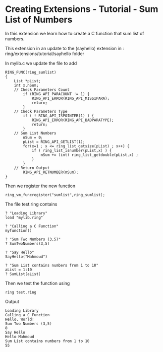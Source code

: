 Creating Extensions - Tutorial - Sum List of Numbers
====================================================

In this extension we learn how to create a C function that sum list of numbers.

This extension in an update to the (sayhello) extension in : ring/extensions/tutorial/sayhello folder

In mylib.c we update the file to add 

	RING_FUNC(ring_sumlist)
	{
		List *pList;
		int x,nSum;
		// Check Parameters Count
			if (RING_API_PARACOUNT != 1) {
				RING_API_ERROR(RING_API_MISS1PARA);
				return;
			}
		// Check Parameters Type
			if ( ! RING_API_ISPOINTER(1) ) {
				RING_API_ERROR(RING_API_BADPARATYPE);
				return;
			}
		// Sum List Numbers 
			nSum = 0;
			pList = RING_API_GETLIST(1);
			for(x=1 ; x <= ring_list_getsize(pList) ; x++) {
				if ( ring_list_isnumber(pList,x) ) {
					nSum += (int) ring_list_getdouble(pList,x) ;
				}
			}
		// Return Output 
			RING_API_RETNUMBER(nSum);
	}


Then we register the new function

	ring_vm_funcregister("sumlist",ring_sumlist);

The file test.ring contains

	? "Loading Library"
	load "mylib.ring"

	? "Calling a C Function"
	myfunction()

	? "Sum Two Numbers (3,5)"
	? SumTwoNumbers(3,5)

	? "Say Hello"
	SayHello("Mahmoud")

	? "Sum List contains numbers from 1 to 10"
	aList = 1:10
	? SumList(aList)

Then we test the function using

	ring test.ring

Output

	Loading Library
	Calling a C Function
	Hello, World!
	Sum Two Numbers (3,5)
	8
	Say Hello
	Hello Mahmoud
	Sum List contains numbers from 1 to 10
	55
